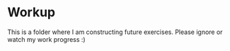 # Workup

This is a folder where I am constructing future exercises. Please ignore or watch my work progress :)